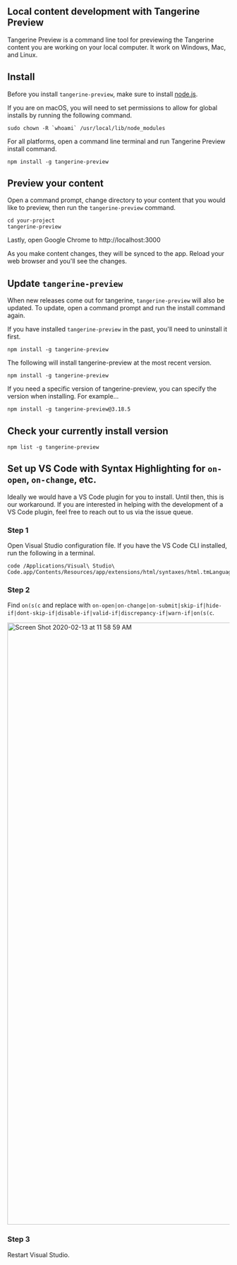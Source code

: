 ## Local content development with Tangerine Preview
Tangerine Preview is a command line tool for previewing the Tangerine content you are working on your local computer. It work on Windows, Mac, and Linux. 

## Install
Before you install `tangerine-preview`, make sure to install [node.js](https://nodejs.org/en/). 

If you are on macOS, you will need to set permissions to allow for global installs by running the following command.
```
sudo chown -R `whoami` /usr/local/lib/node_modules
```

For all platforms, open a command line terminal and run Tangerine Preview install command.
```
npm install -g tangerine-preview
```

## Preview your content
Open a command prompt, change directory to your content that you would like to preview, then run the `tangerine-preview` command.

```
cd your-project
tangerine-preview
```

Lastly, open Google Chrome to http://localhost:3000

As you make content changes, they will be synced to the app. Reload your web browser and you'll see the changes.


## Update `tangerine-preview`
When new releases come out for tangerine, `tangerine-preview` will also be updated. To update, open a command prompt and run the install command again.

If you have installed `tangerine-preview` in the past, you'll need to uninstall it first.

```
npm install -g tangerine-preview
```

The following will install tangerine-preview at the most recent version.

```
npm install -g tangerine-preview
```

If you need a specific version of tangerine-preview, you can specify the version when installing. For example...

```
npm install -g tangerine-preview@3.18.5
```

## Check your currently install version

```
npm list -g tangerine-preview
```

## Set up VS Code with Syntax Highlighting for `on-open`, `on-change`, etc.
Ideally we would have a VS Code plugin for you to install. Until then, this is our workaround. If you are interested in helping with the development of a VS Code plugin, feel free to reach out to us via the issue queue.

### Step 1 
Open Visual Studio configuration file. If you have the VS Code CLI installed, run the following in a terminal.
```
code /Applications/Visual\ Studio\ Code.app/Contents/Resources/app/extensions/html/syntaxes/html.tmLanguage.json
```

### Step 2
Find `on(s(c` and replace with `on-open|on-change|on-submit|skip-if|hide-if|dont-skip-if|disable-if|valid-if|discrepancy-if|warn-if|on(s(c`.

<img width="1363" alt="Screen Shot 2020-02-13 at 11 58 59 AM" src="https://user-images.githubusercontent.com/156575/74458893-606bfd80-4e58-11ea-986b-84b2d4c0c43b.png">

### Step 3
Restart Visual Studio.
